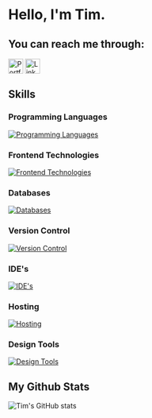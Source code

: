 # Hello, I'm Tim.

## You can reach me through:
<a href="https://www.timbaines.dev/" target="_blank" title="Portfolio"><img alt="Portfolio Site"  src="https://img.shields.io/badge/website-f59042?style=for-the-badge&logo=About.me&logoColor=white" height="30" align="center"/></a> <a href="https://www.linkedin.com/in/tim-baines-dev/"><img  alt="LinkedIn" title="LinkedIn" src="https://img.shields.io/static/v1?message=LinkedIn&logo=linkedin&label=&color=0077B5&logoColor=white&labelColor=&style=for-the-badge" height="30" align="center" /></a> 

## Skills

### Programming Languages
[![Programming Languages](https://skillicons.dev/icons?i=js,&perline=3)](https://skillicons.dev)
### Frontend Technologies
[![Frontend Technologies](https://skillicons.dev/icons?i=html,css,bootstrap,react,vite,tailwind,sass,wordpress,&perline=6)](https://skillicons.dev)
### Databases
[![Databases](https://skillicons.dev/icons?i=firebase,supabase,&perline=3)](https://skillicons.dev)
### Version Control
[![Version Control](https://skillicons.dev/icons?i=git,&perline=3)](https://skillicons.dev) 
### IDE's
[![IDE's](https://skillicons.dev/icons?i=webstorm,phpstorm,&perline=3)](https://skillicons.dev)
### Hosting
[![Hosting](https://skillicons.dev/icons?i=netlify,vercel,&perline=3)](https://skillicons.dev)
### Design Tools
[![Design Tools](https://skillicons.dev/icons?i=figma,ps,ai,&perline=3)](https://skillicons.dev)

## My Github Stats
![Tim's GitHub stats](https://github-readme-stats.vercel.app/api?username=timbaines&show_icons=true&theme=dark)

<!--

## Hi there 👋
**Timbaines/Timbaines** is a ✨ _special_ ✨ repository because its `README.md` (this file) appears on your GitHub profile.

Here are some ideas to get you started:

- 🔭 I’m currently working on ...
- 🌱 I’m currently learning ...
- 👯 I’m looking to collaborate on ...
- 🤔 I’m looking for help with ...
- 💬 Ask me about ...
- 📫 How to reach me: ...
- 😄 Pronouns: ...
- ⚡ Fun fact: ...
-->
